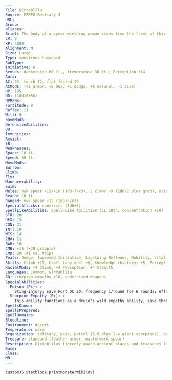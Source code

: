 ```yaml
---
File: Girtablilu
Source: PFRPG Bestiary 3
URL: 
Group: 
aliases: 
Brief: The body of a spear-wielding woman rises from the front of this monstrously huge scorpion.
CR: 8
XP: 4800
Alignment: N
Size: Large
Type: monstrous humanoid
SubType: 
Initiative: 6
Senses: darkvision 60 ft., tremorsense 30 ft.; Perception +14
Aura: 
AC: 22, touch 12, flat-footed 19
ACMods: (+2 armor, +2 Dex, +1 dodge, +8 natural, -1 size)
HP: 105
HD: (10d10+50)
HPMods: 
Fortitude: 8
Reflex: 11
Will: 9
SaveMods: 
DefensiveAbilities: 
DR: 
Immunities: 
Resist: 
SR: 
Weaknesses: 
Space: 10 ft.
Speed: 50 ft.
MoveMods: 
Burrow: 
Climb: 
Fly: 
Maneuverability: 
Swim: 
Melee: mwk spear +15/+10 (1d8+7/x3), 2 claws +9 (1d6+2 plus grab), sting +9 (1d6+2 plus poison)
Reach: 10 ft.
Ranged: mwk spear +12 (1d8+5/x3)
SpecialAttacks: constrict (1d6+5)
SpellLikeAbilities: Spell-Like Abilities (CL 10th; concentration +10)   1/day-summon nature's ally V (1d3 giant scorpions)
STR: 20
DEX: 15
CON: 21
INT: 10
WIS: 14
CHA: 11
BAB: 10
CMB: +16 (+20 grapple)
CMD: 29 (41 vs. trip)
Feats: Dodge, Improved Initiative, Lightning Reflexes, Mobility, Vital Strike
Skills: Climb +17, Craft (any one) +8, Knowledge (history) +5, Perception +14, Sense Motive +7, Stealth +10, Survival +15
RacialMods: +4 Climb, +4 Perception, +4 Stealth
Languages: Common, Girtablilu
SQ: scorpion empathy +10, undersized weapons
SpecialAbilities:
  Poison (Ex): >
    Sting-injury; save Fort DC 20; frequency 1/round for 6 rounds; effect 1d4 Dex; cure 2 consecutive saves.
  Scorpion Empathy (Ex): >
    This ability functions as a druid's wild empathy ability, save that it works only on scorpions. A girtablilu gains a racial bonus on this check equal to its Hit Dice (normally +10). Scorpions are normally mindless, but this empathic communication imparts upon them a modicum of implanted intelligence, allowing girtablilus to train scorpions and use them as guardians (though it does not grant them skills or feats).
SpellsKnown: 
SpellsPrepared: 
SpellDomains: 
Bloodline: 
Environment: desert
Temperature: warm
Organization: solitary, pair, patrol (3-5 plus 2-4 giant scorpions), or cult (6-14 plus 3-6 temple guardians of 3rd level, 1 cleric or oracle leader of 6th level, and 4-9 giant scorpions)
Treasure: standard (leather armor, masterwork spear)
Description: Girtablilus fiercely guard ancient places and treasures lost to history. Far from civilized eyes, they thrive and piously protect their charges with the aid of monstrously large scorpions that girtablilus keep as pets.  All girtablilus share a zeal for religion, although the objects of veneration vary from tribe to tribe. Some girtablilu tribes still serve long-forgotten deities, preserving the divinities' names and holy rituals. Others embrace religions derived from prehistoric worship, devoted to the idea of gods that once were or might never have been.  Girtablilu leaders are clerics or oracles, and are responsible for the tribe's religious observances and laws. Tradition and service to the group are important. Those who violate tribal beliefs are killed or exiled into the harsh wasteland.  Girtablilus believe that no sacrifice in life (including death in the service of the gods) goes unrewarded in the hereafter; this belief makes them fierce and fearless fighters.  A girtablilu is 13 feet long and weighs 800 pounds.
Race: 
Class: 
MR: 
---
```

```dataviewjs
customJS.Statblock.printMonsterWiki(dv)
```
